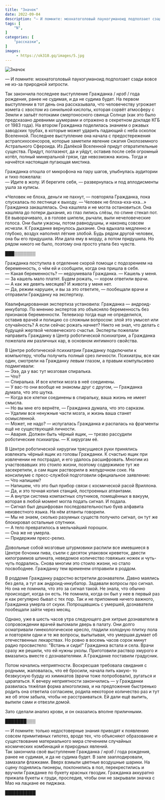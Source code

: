 ```yaml
---
title: "Значок"
date: 2022-09-04
description: "— И помните: мохнатоголовый паукогуманоид подползает сзади вовсе не из-за природной хитрости."
tags: [
    "N",
]
categories: [
    "рассказки",
]
images:
     - https://ok310.gq/images/5.jpg
---
```


![Значок](/images/5.jpg)

— И помните: мохнатоголовый паукогуманоид подползает сзади вовсе не из-за природной хитрости.

Так закончила последнее выступление Гражданка / *нрзб* / года рождения, ранее не судимая, и да не судима будет. На первом выступлении в тот день она рассказывала, что человечеству угрожает комета с хвостом из синильной кислоты, которая сорвёт атмосферу с Земли  и зальёт потоками смертоносного свинца Солнце (как это было предсказано древними шумерами и отражено в секретном докладе КГБ от 1983 года). На втором Гражданка поделилась знанием о ржавых заводских трубах, в которые может ударить падающий с неба осколок Вселенной. Последнее выступление она начала с предостережения астрапсихосенсоров, которые заметили явление сжатия Околоземного Астрального Сфероида. Из Далёкой Вселенной придут отвратительные существа. Придут, поглазеют, да и уйдут,  оставив после себя огромный котёл, полный минеральной грязи, где невозможна жизнь. Тогда и начнётся настоящая пугающая мистика.

Гражданка отошла от микрофона на пару шагов, улыбнулась аудитории и тихо пожелала:<br>
— Идите в жопу. И берегите себя, — развернулась и под аплодисменты ушла за кулисы.

«Человек не блоха, деньги не пахнут, — повторяла Гражданка, пока спускалась по лестнице к выходу. — Человек не блоха-кха-кха…» Гражданка закашлялась. Она кашляла и не могла остановиться. Она кашляла до потери дыхания, из глаз лились слёзы, по спине стекал пот. Её выворачивало, а в голове шипели, рычали, выли нечеловеческие голоса. Они были ужасны, потом равнодушны, и наконец совсем исчезли. К Гражданке вернулось дыхание. Она вдыхала медленно и глубоко, воздух наполнял лёгкие злобой. Будь рядом другой человек, она бы его придушила. Или дала ему в морду, а потом придушила. Но рядом никого не было, поэтому она просто упала без чувств.

███▒▒▒▒▒▒▒

Гражданка поступила в отделение скорой помощи с подозрением на беременность, о чём ей и сообщили, когда она пришла в себя.<br>
— Какая беременность? — недоумевала Гражданка. — Кашель у меня.<br>
— За кашель мало платят. Будем рожать, — хором ответили врачи.<br>
— А как же девять месяцев? И живота у меня нет.<br>
— Да, режим нарушен, и вы за это ответите, — пообещали врачи и отправили Гражданку на экспертизу.

Квалифицированная экспертиза установила: Гражданка — андроид-инкубатор. По мнению экспертов это  объясняло беременность без признаков беременности. Телевизор тогда еще не определился, оставив врачей и полицию со сложным вопросом: злой это умысел или случайность? А если сейчас рожать начнет? Никто не знал, что делать с будущей жертвой человеческого счастья. Эксперты пожелали направить Гражданку в Центр роботической психиатрии, а Гражданка пожелала им различных кар, в основном интимного свойства.

В Центре роботической психиатрии Гражданку подключили к компьютеру, чтобы получить полный срез личности. Психиатры, все как один, смотрели на Гражданку левым глазом, а правым компульсивно подмигивали:<br>
— Эээ, да у вас тут мозговая спиралька.<br>
— Что?<br>
— Спиралька. И все клетки мозга в неё соединены.<br>
— У вас-то они вообще не знакомы друг с другом, — Гражданка думала, что это шутка.<br>
— Когда все клетки соединены в спиральку, ваша жизнь не имеет смысла.<br>
— Но вы мне его вернёте, — Гражданка думала, что это сарказм.<br>
— Удалим все ненужные части мозга, и жизнь ваша станет осмысленной.<br>
— Может, не надо? — испугалась Гражданка и распалась на фрагменты ещё не существующей личности.<br>
— Авария. Должен быть чёрный ящик, — трезво рассудили роботические психиатры. — К хирургам её.

В Центре роботической хирургии трясущиеся руки принялись извлекать чёрный ящик из головы Гражданки. К счастью ящик при извлечении не пострадал, и его удалось расшифровать. Многим из участвовавших это стоило жизни, поэтому содержимое тут же засекретили, а сам ящик растворили в желудочном соке. На консилиуме с пресс-службой подготовили официальное заявление:<br>
— Что напишем?<br>
— Напишем, что это был прибор связи с космической расой Вриллона.<br>
— Да, и это точная копия станций, построенных атлантами.<br>
— А внутри система компактных спутников, помещённых в вакуум, которая в любой момент могла подать сигнал. И подала.<br>
— Сигнал был дешифрован последовательностью букв алфавита неизвестного языка. На нём атланты говорили.<br>
— Мы не знаем, сколько разумных существ получило сигнал, он тут же блокировал остальные спутники.<br>
— А тело превратилось в мельчайший порошок.<br>
— Она же не умерла.<br>
— Придержим пресс-релиз.<br>

Довольные собой мозговые штурмовики распили все имевшиеся в Центре бочонки пива, съели с десяток упаковок креветок, двести килограммов шпината, неведомое количество говяжьих ножек и чуть-чуть подрались. Снова многим это стоило жизни, но стало посвободнее. Гражданку тем временем отправили в роддом.

В роддоме Гражданку радостно встретили дознаватели. Давно маялись без дела, а тут аж андроид-инкубатор. Задавали вопросы про сигнал. Но она не помнила, что это за сигнал такой. Не знала, что обычно происходит, когда он есть. Не помнила, когда он был у нее в первый раз и как регулярно бывал с тех пор. Так и не припомнив ничего важного, Гражданка умерла от скуки. Попрощавшись с умершей, дознаватели пообещали зайти через месяц.

Однако, уже в шесть часов утра следующего дня хитрые дознаватели в сопровождении врачей выломали дверь в палату. Они долго осматривали гинекологическое кресло, гладили холодную плитку пола и повторяли одни и те же вопросы, выпытывая, что умершая думает об отечественных лекарствах. Но ровно в восемь часов сорок минут радио просвистело: "Встань и сиди!" Гражданка встала и села. Врачи сразу же решили, что ей нужны уколы. Приготовили раствор хмурого и вмазались вместе с дознавателями. А Гражданке поставили градусник.

Потом начались неприятности. Воскресшая требовала свидания с родными, жаловалась, что её бросили, начала пить какую- то безвкусную бурду из химикатов (врачи тоже попробовали), ругаться и царапаться. К вечеру неприятности закончились — у Гражданки развилась тяжёлая форма алкоголизма, и на предложение быстренько родить она ответила согласием, родила некоторое количество раз и тут же об этом забыла, чтобы не расстраиваться. Ей дали ещё выпить, выпили сами и отвезли домой.

Зато сделали анализ крови, и он оказались вполне приличными.

███████▒▒▒

— И помните: только недостоверные  знания  приводят  к  появлению  совсем  примитивных  гипотез,  вроде  тех,  что  объясняют  образование  и  существование материального мира стечением случайных космических комбинаций и природных явлений.<br>
Так закончила своё выступление Гражданка / *нрзб* / года рождения, ранее не судимая, и да не судима будет. В зале зааплодировали, замахали флажками. Вверх взмыли цветные воздушные шарики. На сцену поднялись пионеры, поклонились в пол, перекрестились и вручили Гражданке по букету красных гвоздик. Гражданка аккуратно прижала букеты к груди, проследив, чтобы они не закрывали значка с Мао на лацкане ее пиджака.

██████████
